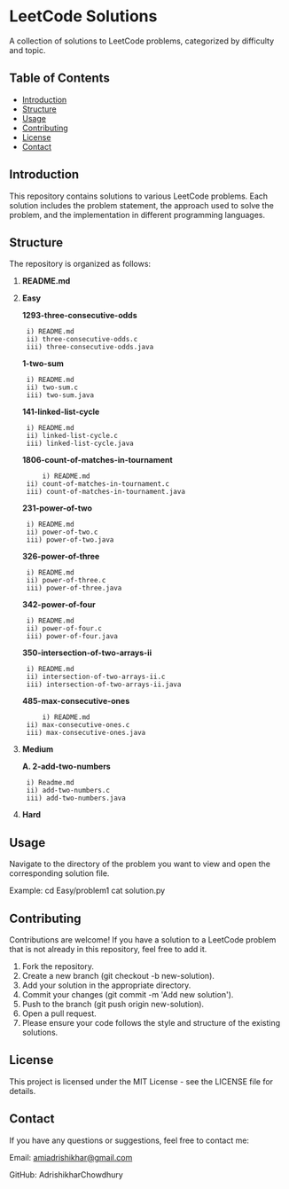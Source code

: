 # LeetCode Solutions

A collection of solutions to LeetCode problems, categorized by difficulty and topic.

## Table of Contents

- [Introduction](#introduction)
- [Structure](#structure)
- [Usage](#usage)
- [Contributing](#contributing)
- [License](#license)
- [Contact](#contact)

## Introduction

This repository contains solutions to various LeetCode problems. Each solution includes the problem statement, the approach used to solve the problem, and the implementation in different programming languages.

## Structure

The repository is organized as follows:

1. **README.md**

2. **Easy**

	<strong>1293-three-consecutive-odds</strong>

   		i) README.md
		ii) three-consecutive-odds.c
		iii) three-consecutive-odds.java 
	<strong>1-two-sum</strong>
 
		i) README.md
		ii) two-sum.c
		iii) two-sum.java
	<strong>141-linked-list-cycle</strong>

 		i) README.md
   		ii) linked-list-cycle.c
   		iii) linked-list-cycle.java
   	<strong>1806-count-of-matches-in-tournament</strong>

    		i) README.md
   		ii) count-of-matches-in-tournament.c
   		iii) count-of-matches-in-tournament.java
	<strong>231-power-of-two</strong>

   		i) README.md
   		ii) power-of-two.c
   		iii) power-of-two.java
   	<strong>326-power-of-three</strong>

		i) README.md
		ii) power-of-three.c
		iii) power-of-three.java
	<strong>342-power-of-four</strong>

 		i) README.md
   		ii) power-of-four.c
   		iii) power-of-four.java
	<strong>350-intersection-of-two-arrays-ii</strong>

 		i) README.md
   		ii) intersection-of-two-arrays-ii.c
   		iii) intersection-of-two-arrays-ii.java
   	<strong>485-max-consecutive-ones</strong>

    		i) README.md
   		ii) max-consecutive-ones.c
   		iii) max-consecutive-ones.java
4. **Medium**

   	<strong>A. 2-add-two-numbers</strong>

		i) Readme.md
		ii) add-two-numbers.c
		iii) add-two-numbers.java
	
6. **Hard**

## Usage
Navigate to the directory of the problem you want to view and open the corresponding solution file.

Example:
cd Easy/problem1
cat solution.py

## Contributing

Contributions are welcome! If you have a solution to a LeetCode problem that is not already in this repository, feel free to add it.

1. Fork the repository.
2. Create a new branch (git checkout -b new-solution).
3. Add your solution in the appropriate directory.
4. Commit your changes (git commit -m 'Add new solution').
5. Push to the branch (git push origin new-solution).
6. Open a pull request.
7. Please ensure your code follows the style and structure of the existing solutions.

## License

This project is licensed under the MIT License - see the LICENSE file for details.

## Contact

If you have any questions or suggestions, feel free to contact me:

Email: amiadrishikhar@gmail.com

GitHub: AdrishikharChowdhury
